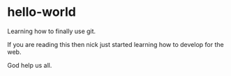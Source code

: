 # hello-world
Learning how to finally use git.

If you are reading this then nick just started learning how to develop for the web.

God help us all.
